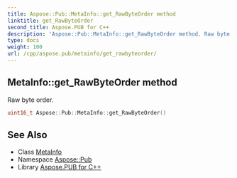 ```yaml
---
title: Aspose::Pub::MetaInfo::get_RawByteOrder method
linktitle: get_RawByteOrder
second_title: Aspose.PUB for C++
description: 'Aspose::Pub::MetaInfo::get_RawByteOrder method. Raw byte order in C++.'
type: docs
weight: 100
url: /cpp/aspose.pub/metainfo/get_rawbyteorder/
---
```

## MetaInfo::get_RawByteOrder method


Raw byte order.

```cpp
uint16_t Aspose::Pub::MetaInfo::get_RawByteOrder()
```

## See Also

* Class [MetaInfo](../)
* Namespace [Aspose::Pub](../../)
* Library [Aspose.PUB for C++](../../../)
